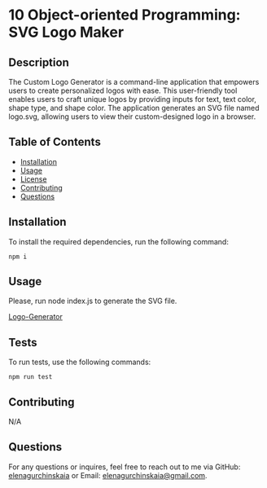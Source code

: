 # 10 Object-oriented Programming: SVG Logo Maker

## Description

The Custom Logo Generator is a command-line application that empowers users to create personalized logos with ease. This user-friendly tool enables users to craft unique logos by providing inputs for text, text color, shape type, and shape color. The application generates an SVG file named logo.svg, allowing users to view their custom-designed logo in a browser.

## Table of Contents

- [Installation](#installation)
- [Usage](#usage)
- [License](#license)
- [Contributing](#contributing)
- [Questions](#questions)

## Installation

To install the required dependencies, run the following command:

```
npm i
```

## Usage

Please, run node index.js to generate the SVG file.

[Logo-Generator](https://drive.google.com/file/d/1ce8Zfu9sCiq1jbqM2uYAsUeCRsI8qK_h/view?usp=sharing/)

## Tests

To run tests, use the following commands:

```
npm run test
```

## Contributing

N/A

## Questions

For any questions or inquires, feel free to reach out to me via GitHub:
[elenagurchinskaia](https://github.com/elenagurchinskaia) or Email: elenagurchinskaia@gmail.com.
